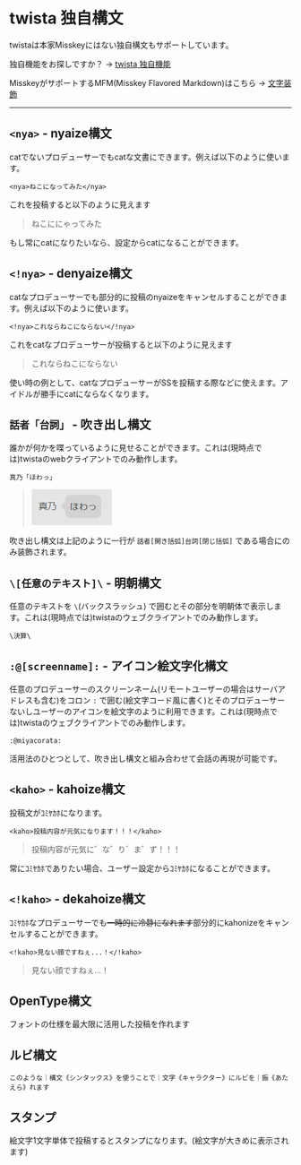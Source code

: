 # twista 独自構文

twistaは本家Misskeyにはない独自構文もサポートしています。

独自機能をお探しですか？ → [twista 独自機能](original.md)

MisskeyがサポートするMFM(Misskey Flavored Markdown)はこちら → [文字装飾](https://joinmisskey.github.io/ja/wiki/usage/mfm/)

***

## `<nya>` - nyaize構文
catでないプロデューサーでもcatな文書にできます。例えば以下のように使います。
```
<nya>ねこになってみた</nya>
```
これを投稿すると以下のように見えます
> ねこににゃってみた

もし常にcatになりたいなら、設定からcatになることができます。

## `<!nya>` - denyaize構文
catなプロデューサーでも部分的に投稿のnyaizeをキャンセルすることができます。例えば以下のように使います。
```
<!nya>これならねこにならない</!nya>
```
これをcatなプロデューサーが投稿すると以下のように見えます
> これならねこにならない

使い時の例として、catなプロデューサーがSSを投稿する際などに使えます。アイドルが勝手にcatにならなくなります。

## `話者「台詞」` - 吹き出し構文
誰かが何かを喋っているように見せることができます。これは(現時点では)twistaのwebクライアントでのみ動作します。
```
真乃「ほわっ」
```

>![fukidasi](./fukidasi.png)

吹き出し構文は上記のように一行が `話者[開き括弧]台詞[閉じ括弧]` である場合にのみ装飾されます。

## `\[任意のテキスト]\` - 明朝構文
任意のテキストを `\`(バックスラッシュ) で囲むとその部分を明朝体で表示します。これは(現時点では)twistaのウェブクライアントでのみ動作します。
```
\決算\
```

## `:@[screenname]:` - アイコン絵文字化構文
任意のプロデューサーのスクリーンネーム(リモートユーザーの場合はサーバアドレスも含む)をコロン `:` で囲む(絵文字コード風に書く)とそのプロデューサーないしユーザーのアイコンを絵文字のように利用できます。これは(現時点では)twistaのウェブクライアントでのみ動作します。
```
:@miyacorata:
```
活用法のひとつとして、吹き出し構文と組み合わせて会話の再現が可能です。

## `<kaho>` - kahoize構文

投稿文がｺﾐﾔｶﾎになります。
```
<kaho>投稿内容が元気になります！！！</kaho>
```

> 投稿内容が元気に゛な゛り゛ま゛ず！！！

常にｺﾐﾔｶﾎでありたい場合、ユーザー設定からｺﾐﾔｶﾎになることができます。

## `<!kaho>` - dekahoize構文

ｺﾐﾔｶﾎなプロデューサーでも~~一時的に冷静になれます~~部分的にkahonizeをキャンセルすることができます。

```
<!kaho>見ない顔ですねぇ...！</!kaho>
```
> 見ない顔ですねぇ...！

## OpenType構文

フォントの仕様を最大限に活用した投稿を作れます <!-- #とは -->

## ルビ構文
```
このような｜構文《シンタックス》を使うことで｜文字《キャラクター》にルビを｜振《あたえら》れます
```

## スタンプ

絵文字1文字単体で投稿するとスタンプになります。(絵文字が大きめに表示されます)
